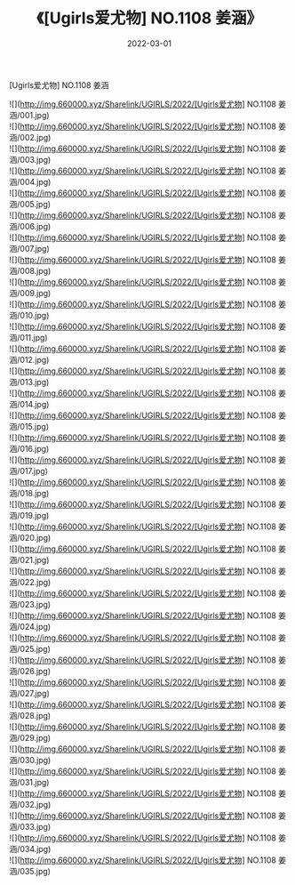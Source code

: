 ﻿---
layout: post
title:  《[Ugirls爱尤物] NO.1108 姜涵》
date:   2022-03-01
img: http://img.660000.xyz/Sharelink/UGIRLS/2022/[Ugirls爱尤物] NO.1108 姜涵/000.jpg
categories: [美女, 清纯, 唯美]
---

[Ugirls爱尤物] NO.1108 姜涵

 ![](http://img.660000.xyz/Sharelink/UGIRLS/2022/[Ugirls爱尤物] NO.1108 姜涵/001.jpg) <br>![](http://img.660000.xyz/Sharelink/UGIRLS/2022/[Ugirls爱尤物] NO.1108 姜涵/002.jpg) <br>![](http://img.660000.xyz/Sharelink/UGIRLS/2022/[Ugirls爱尤物] NO.1108 姜涵/003.jpg) <br>![](http://img.660000.xyz/Sharelink/UGIRLS/2022/[Ugirls爱尤物] NO.1108 姜涵/004.jpg) <br>![](http://img.660000.xyz/Sharelink/UGIRLS/2022/[Ugirls爱尤物] NO.1108 姜涵/005.jpg) <br>![](http://img.660000.xyz/Sharelink/UGIRLS/2022/[Ugirls爱尤物] NO.1108 姜涵/006.jpg) <br>![](http://img.660000.xyz/Sharelink/UGIRLS/2022/[Ugirls爱尤物] NO.1108 姜涵/007.jpg) <br>![](http://img.660000.xyz/Sharelink/UGIRLS/2022/[Ugirls爱尤物] NO.1108 姜涵/008.jpg) <br>![](http://img.660000.xyz/Sharelink/UGIRLS/2022/[Ugirls爱尤物] NO.1108 姜涵/009.jpg) <br>![](http://img.660000.xyz/Sharelink/UGIRLS/2022/[Ugirls爱尤物] NO.1108 姜涵/010.jpg) <br>![](http://img.660000.xyz/Sharelink/UGIRLS/2022/[Ugirls爱尤物] NO.1108 姜涵/011.jpg) <br>![](http://img.660000.xyz/Sharelink/UGIRLS/2022/[Ugirls爱尤物] NO.1108 姜涵/012.jpg) <br>![](http://img.660000.xyz/Sharelink/UGIRLS/2022/[Ugirls爱尤物] NO.1108 姜涵/013.jpg) <br>![](http://img.660000.xyz/Sharelink/UGIRLS/2022/[Ugirls爱尤物] NO.1108 姜涵/014.jpg) <br>![](http://img.660000.xyz/Sharelink/UGIRLS/2022/[Ugirls爱尤物] NO.1108 姜涵/015.jpg) <br>![](http://img.660000.xyz/Sharelink/UGIRLS/2022/[Ugirls爱尤物] NO.1108 姜涵/016.jpg) <br>![](http://img.660000.xyz/Sharelink/UGIRLS/2022/[Ugirls爱尤物] NO.1108 姜涵/017.jpg) <br>![](http://img.660000.xyz/Sharelink/UGIRLS/2022/[Ugirls爱尤物] NO.1108 姜涵/018.jpg) <br>![](http://img.660000.xyz/Sharelink/UGIRLS/2022/[Ugirls爱尤物] NO.1108 姜涵/019.jpg) <br>![](http://img.660000.xyz/Sharelink/UGIRLS/2022/[Ugirls爱尤物] NO.1108 姜涵/020.jpg) <br>![](http://img.660000.xyz/Sharelink/UGIRLS/2022/[Ugirls爱尤物] NO.1108 姜涵/021.jpg) <br>![](http://img.660000.xyz/Sharelink/UGIRLS/2022/[Ugirls爱尤物] NO.1108 姜涵/022.jpg) <br>![](http://img.660000.xyz/Sharelink/UGIRLS/2022/[Ugirls爱尤物] NO.1108 姜涵/023.jpg) <br>![](http://img.660000.xyz/Sharelink/UGIRLS/2022/[Ugirls爱尤物] NO.1108 姜涵/024.jpg) <br>![](http://img.660000.xyz/Sharelink/UGIRLS/2022/[Ugirls爱尤物] NO.1108 姜涵/025.jpg) <br>![](http://img.660000.xyz/Sharelink/UGIRLS/2022/[Ugirls爱尤物] NO.1108 姜涵/026.jpg) <br>![](http://img.660000.xyz/Sharelink/UGIRLS/2022/[Ugirls爱尤物] NO.1108 姜涵/027.jpg) <br>![](http://img.660000.xyz/Sharelink/UGIRLS/2022/[Ugirls爱尤物] NO.1108 姜涵/028.jpg) <br>![](http://img.660000.xyz/Sharelink/UGIRLS/2022/[Ugirls爱尤物] NO.1108 姜涵/029.jpg) <br>![](http://img.660000.xyz/Sharelink/UGIRLS/2022/[Ugirls爱尤物] NO.1108 姜涵/030.jpg) <br>![](http://img.660000.xyz/Sharelink/UGIRLS/2022/[Ugirls爱尤物] NO.1108 姜涵/031.jpg) <br>![](http://img.660000.xyz/Sharelink/UGIRLS/2022/[Ugirls爱尤物] NO.1108 姜涵/032.jpg) <br>![](http://img.660000.xyz/Sharelink/UGIRLS/2022/[Ugirls爱尤物] NO.1108 姜涵/033.jpg) <br>![](http://img.660000.xyz/Sharelink/UGIRLS/2022/[Ugirls爱尤物] NO.1108 姜涵/034.jpg) <br>![](http://img.660000.xyz/Sharelink/UGIRLS/2022/[Ugirls爱尤物] NO.1108 姜涵/035.jpg) <br>
